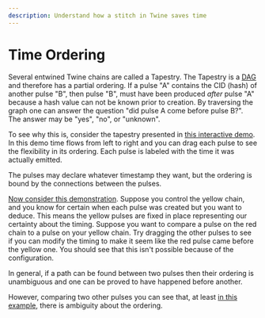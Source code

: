 ```yaml
---
description: Understand how a stitch in Twine saves time
---
```


# Time Ordering

Several entwined Twine chains are called a Tapestry. The Tapestry is a [DAG](https://en.wikipedia.org/wiki/Directed\_acyclic\_graph) and therefore has a partial ordering. If a pulse "A" contains the CID (hash) of another pulse "B", then pulse "B", must have been produced _after_ pulse "A" because a hash value can not be known prior to creation. By traversing the graph one can answer the question "did pulse A come before pulse B?". The answer may be "yes", "no", or "unknown".

To see why this is, consider the tapestry presented in [this interactive demo](https://tutorials.twine.world/#/embed/TimeBoundingGrid). In this demo time flows from left to right and you can drag each pulse to see the flexibility in its ordering. Each pulse is labeled with the time it was actually emitted.

The pulses may declare whatever timestamp they want, but the ordering is bound by the connections between the pulses.

[Now consider this demonstration](https://tutorials.twine.world/#/embed/TimeBoundingGrid?expanded=3\&expanded=12\&isFixed=gold). Suppose you control the yellow chain, and you know for certain when each pulse was created but you want to deduce. This means the yellow pulses are fixed in place representing our certainty about the timing. Suppose you want to compare a pulse on the red chain to a pulse on your yellow chain. Try dragging the other pulses to see if you can modify the timing to make it seem like the red pulse came before the yellow one. You should see that this isn't possible because of the configuration.

In general, if a path can be found between two pulses then their ordering is unambiguous and one can be proved to have happened before another.

However, comparing two other pulses you can see that, at least [in this example](https://tutorials.twine.world/#/embed/TimeBoundingGrid?expanded=2\&expanded=12\&isFixed=gold), there is ambiguity about the ordering.
